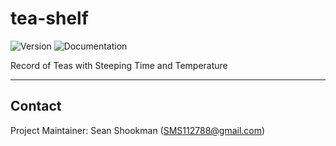 # tea-shelf
![Version](https://img.shields.io/badge/Version-0.1.0-brightgreen.svg)
![Documentation](https://img.shields.io/badge/Documentation-UNLINKED-red.svg)

Record of Teas with Steeping Time and Temperature

---

## Contact
Project Maintainer: Sean Shookman (SMS112788@gmail.com)